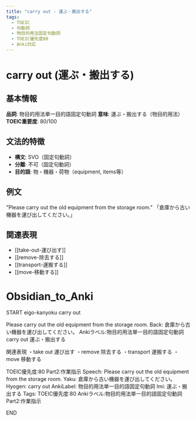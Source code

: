 ```yaml
---
title: "carry out - 運ぶ・搬出する"
tags:
  - TOEIC
  - 句動詞
  - 物目的用法固定句動詞
  - TOEIC優先度80
  - Anki対応
---
```


# carry out (運ぶ・搬出する)

## 基本情報
**品詞**: 物目的用法単一目的語固定句動詞
**意味**: 運ぶ・搬出する（物目的用法）
**TOEIC重要度**: 80/100

## 文法的特徴
- **構文**: SVO（固定句動詞）
- **分離**: 不可（固定句動詞）
- **目的語**: 物・機器・荷物（equipment, items等）

## 例文
"Please carry out the old equipment from the storage room."
「倉庫から古い機器を運び出してください。」

## 関連表現
- [[take-out-運び出す]]
- [[remove-除去する]]
- [[transport-運搬する]]
- [[move-移動する]]

# Obsidian_to_Anki
START
eigo-kanyoku
carry out

Please carry out the old equipment from the storage room.
Back: 
倉庫から古い機器を運び出してください。
Ankiラベル:物目的用法単一目的語固定句動詞
carry out
運ぶ・搬出する

関連表現
・take out 運び出す
・remove 除去する
・transport 運搬する
・move 移動する

TOEIC優先度:80
Part2:作業指示
Speech: Please carry out the old equipment from the storage room.
Yaku: 倉庫から古い機器を運び出してください。
Hyogen: carry out
AnkiLabel: 物目的用法単一目的語固定句動詞
Imi: 運ぶ・搬出する
Tags: TOEIC優先度:80 Ankiラベル:物目的用法単一目的語固定句動詞 Part2:作業指示
<!--ID: 1753001097616-->
END 